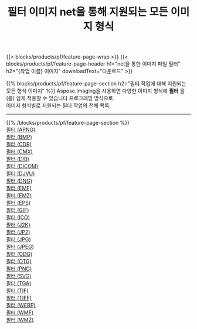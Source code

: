 ﻿---
title: 필터 이미지 net을 통해 지원되는 모든 이미지 형식 
weight: 3920
url: /ko/net/filter 
lang: ko
langdirlevel: 2
locales: zh-hans,ja,it,ru,de,es,fr,nl,id,lt,pl,pt,vi,tr,ko,zh-hant,ar,hi,th,sv,cs,uk,he
description: Aspose.Imaging을 사용하면 net을 통해 쉽게 필터 이미지를 만들 수 있습니다.
---

{{< blocks/products/pf/feature-page-wrap >}}
{{< blocks/products/pf/feature-page-header h1="net을 통한 이미지 파일 필터" h2="{작업 이름} 이미지" downloadText="다운로드" >}}


{{% blocks/products/pf/feature-page-section  h2="필터 작업에 대해 지원되는 모든 형식 이미지" %}}
Aspose.Imaging을 사용하면 다양한 이미지 형식에 **필터** 을(를) 쉽게 적용할 수 있습니다 프로그래밍 방식으로. 
<br/>
이미지 형식별로 지원되는 필터 작업의 전체 목록:
<hr/>
{{% /blocks/products/pf/feature-page-section %}}
<div class="container-fluid productfamilypage bg-gray">
    <div class="convertypes bg-gray agp-content section">
        <div class="container">
		<div class="row other-converters">
		    <div class='col-md-2 other-converter remove-lp remove-rp'><a href="/imaging/ko/net/filter/apng" >필터 (APNG)</a></div><div class='col-md-2 other-converter remove-lp remove-rp'><a href="/imaging/ko/net/filter/bmp" >필터 (BMP)</a></div><div class='col-md-2 other-converter remove-lp remove-rp'><a href="/imaging/ko/net/filter/cdr" >필터 (CDR)</a></div><div class='col-md-2 other-converter remove-lp remove-rp'><a href="/imaging/ko/net/filter/cmx" >필터 (CMX)</a></div><div class='col-md-2 other-converter remove-lp remove-rp'><a href="/imaging/ko/net/filter/dib" >필터 (DIB)</a></div><div class='col-md-2 other-converter remove-lp remove-rp'><a href="/imaging/ko/net/filter/dicom" >필터 (DICOM)</a></div><div class='col-md-2 other-converter remove-lp remove-rp'><a href="/imaging/ko/net/filter/djvu" >필터 (DJVU)</a></div><div class='col-md-2 other-converter remove-lp remove-rp'><a href="/imaging/ko/net/filter/dng" >필터 (DNG)</a></div><div class='col-md-2 other-converter remove-lp remove-rp'><a href="/imaging/ko/net/filter/emf" >필터 (EMF)</a></div><div class='col-md-2 other-converter remove-lp remove-rp'><a href="/imaging/ko/net/filter/emz" >필터 (EMZ)</a></div><div class='col-md-2 other-converter remove-lp remove-rp'><a href="/imaging/ko/net/filter/eps" >필터 (EPS)</a></div><div class='col-md-2 other-converter remove-lp remove-rp'><a href="/imaging/ko/net/filter/gif" >필터 (GIF)</a></div><div class='col-md-2 other-converter remove-lp remove-rp'><a href="/imaging/ko/net/filter/ico" >필터 (ICO)</a></div><div class='col-md-2 other-converter remove-lp remove-rp'><a href="/imaging/ko/net/filter/j2k" >필터 (J2K)</a></div><div class='col-md-2 other-converter remove-lp remove-rp'><a href="/imaging/ko/net/filter/jp2" >필터 (JP2)</a></div><div class='col-md-2 other-converter remove-lp remove-rp'><a href="/imaging/ko/net/filter/jpg" >필터 (JPG)</a></div><div class='col-md-2 other-converter remove-lp remove-rp'><a href="/imaging/ko/net/filter/jpeg" >필터 (JPEG)</a></div><div class='col-md-2 other-converter remove-lp remove-rp'><a href="/imaging/ko/net/filter/odg" >필터 (ODG)</a></div><div class='col-md-2 other-converter remove-lp remove-rp'><a href="/imaging/ko/net/filter/otg" >필터 (OTG)</a></div><div class='col-md-2 other-converter remove-lp remove-rp'><a href="/imaging/ko/net/filter/png" >필터 (PNG)</a></div><div class='col-md-2 other-converter remove-lp remove-rp'><a href="/imaging/ko/net/filter/svg" >필터 (SVG)</a></div><div class='col-md-2 other-converter remove-lp remove-rp'><a href="/imaging/ko/net/filter/tga" >필터 (TGA)</a></div><div class='col-md-2 other-converter remove-lp remove-rp'><a href="/imaging/ko/net/filter/tif" >필터 (TIF)</a></div><div class='col-md-2 other-converter remove-lp remove-rp'><a href="/imaging/ko/net/filter/tiff" >필터 (TIFF)</a></div><div class='col-md-2 other-converter remove-lp remove-rp'><a href="/imaging/ko/net/filter/webp" >필터 (WEBP)</a></div><div class='col-md-2 other-converter remove-lp remove-rp'><a href="/imaging/ko/net/filter/wmf" >필터 (WMF)</a></div><div class='col-md-2 other-converter remove-lp remove-rp'><a href="/imaging/ko/net/filter/wmz" >필터 (WMZ)</a></div>
                </div>
        </div>
    </div>
</div>
<br/>
